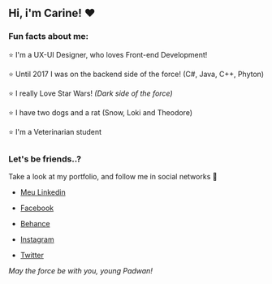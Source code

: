 ## Hi, i'm Carine! :heart:

### Fun facts about me: 
 
:star: I'm a UX-UI Designer, who loves Front-end Development!

:star: Until 2017 I was on the backend side of the force! (C#, Java, C++, Phyton)

:star: I really Love Star Wars! *(Dark side of the force)*

:star: I have two dogs and a rat (Snow, Loki and Theodore)

:star: I'm a Veterinarian student 

##
### Let's be friends..?
Take a look at my portfolio, and follow me in social networks :beer:

 - [Meu Linkedin](https://www.linkedin.com/in/carine-batista-736878116/) 
 
  - [Facebook](https://www.facebook.com/carinec3pO)
  
   - [Behance](https://www.behance.net/carine_batista)
   
   - [Instagram](https://www.instagram.com/carine.batatafrita)
   
   - [Twitter](https://twitter.com/carinebatata)
   


  *May the force be with you, young Padwan!*


